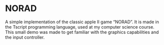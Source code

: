 # NORAD

A simple implementation of the classic apple II game “NORAD”. It is made in the Tscript programming language, used at my computer science course. 
This small demo was made to get familiar with the graphics capabilities and the input controller. 
